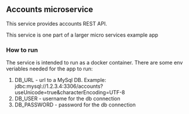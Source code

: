 ## Accounts microservice

This service provides accounts REST API.

This service is one part of a larger micro services example app

### How to run
The service is intended to run as a docker container.
There are some env veriables needed for the app to run:
1. DB_URL - url to a MySql DB.
 Example: jdbc:mysql://1.2.3.4:3306/accounts?useUnicode=true&characterEncoding=UTF-8
1. DB_USER - username for the db connection
1. DB_PASSWORD - password for the db connection
 
  